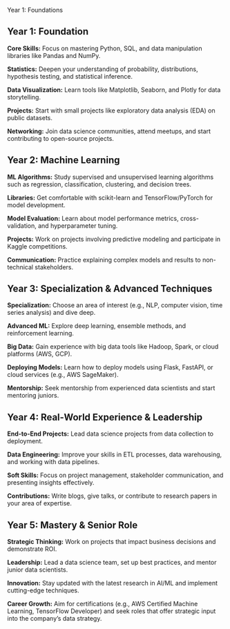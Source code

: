 Year 1: Foundations
## Year 1: Foundation

**Core Skills:** Focus on mastering Python, SQL, and data manipulation libraries like Pandas and NumPy.

**Statistics:** Deepen your understanding of probability, distributions, hypothesis testing, and statistical inference.

**Data Visualization:** Learn tools like Matplotlib, Seaborn, and Plotly for data storytelling.

**Projects:** Start with small projects like exploratory data analysis (EDA) on public datasets.

**Networking:** Join data science communities, attend meetups, and start contributing to open-source projects.

## Year 2: Machine Learning

**ML Algorithms:** Study supervised and unsupervised learning algorithms such as regression, classification, clustering, and decision trees.

**Libraries:** Get comfortable with scikit-learn and TensorFlow/PyTorch for model development.

**Model Evaluation:** Learn about model performance metrics, cross-validation, and hyperparameter tuning.

**Projects:** Work on projects involving predictive modeling and participate in Kaggle competitions.

**Communication:** Practice explaining complex models and results to non-technical stakeholders.

## Year 3: Specialization & Advanced Techniques

**Specialization:** Choose an area of interest (e.g., NLP, computer vision, time series analysis) and dive deep.

**Advanced ML:** Explore deep learning, ensemble methods, and reinforcement learning.

**Big Data:** Gain experience with big data tools like Hadoop, Spark, or cloud platforms (AWS, GCP).

**Deploying Models:** Learn how to deploy models using Flask, FastAPI, or cloud services (e.g., AWS SageMaker).

**Mentorship:** Seek mentorship from experienced data scientists and start mentoring juniors.

## Year 4: Real-World Experience & Leadership

**End-to-End Projects:** Lead data science projects from data collection to deployment.

**Data Engineering:** Improve your skills in ETL processes, data warehousing, and working with data pipelines.

**Soft Skills:** Focus on project management, stakeholder communication, and presenting insights effectively.

**Contributions:** Write blogs, give talks, or contribute to research papers in your area of expertise.

## Year 5: Mastery & Senior Role

**Strategic Thinking:** Work on projects that impact business decisions and demonstrate ROI.

**Leadership:** Lead a data science team, set up best practices, and mentor junior data scientists.

**Innovation:** Stay updated with the latest research in AI/ML and implement cutting-edge techniques.

**Career Growth:** Aim for certifications (e.g., AWS Certified Machine Learning, TensorFlow Developer) and seek roles that offer strategic input into the company’s data strategy.